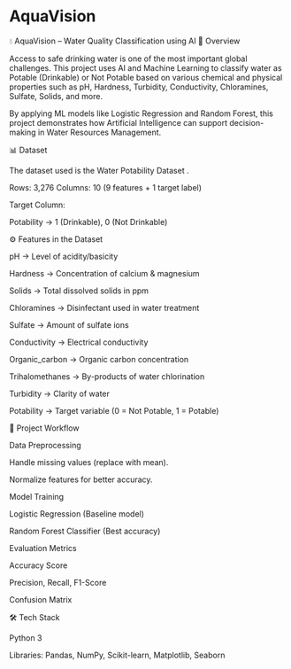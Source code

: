 # AquaVision
💧 AquaVision – Water Quality Classification using AI
📌 Overview

Access to safe drinking water is one of the most important global challenges. This project uses AI and Machine Learning to classify water as Potable (Drinkable) or Not Potable based on various chemical and physical properties such as pH, Hardness, Turbidity, Conductivity, Chloramines, Sulfate, Solids, and more.

By applying ML models like Logistic Regression and Random Forest, this project demonstrates how Artificial Intelligence can support decision-making in Water Resources Management.

📊 Dataset

The dataset used is the Water Potability Dataset .

Rows: 3,276
Columns: 10 (9 features + 1 target label)

Target Column:

Potability → 1 (Drinkable), 0 (Not Drinkable)

⚙️ Features in the Dataset

pH → Level of acidity/basicity

Hardness → Concentration of calcium & magnesium

Solids → Total dissolved solids in ppm

Chloramines → Disinfectant used in water treatment

Sulfate → Amount of sulfate ions

Conductivity → Electrical conductivity

Organic_carbon → Organic carbon concentration

Trihalomethanes → By-products of water chlorination

Turbidity → Clarity of water

Potability → Target variable (0 = Not Potable, 1 = Potable)

🚀 Project Workflow

Data Preprocessing

Handle missing values (replace with mean).

Normalize features for better accuracy.

Model Training

Logistic Regression (Baseline model)

Random Forest Classifier (Best accuracy)

Evaluation Metrics

Accuracy Score

Precision, Recall, F1-Score

Confusion Matrix

🛠️ Tech Stack

Python 3

Libraries: Pandas, NumPy, Scikit-learn, Matplotlib, Seaborn
